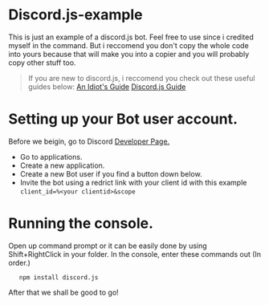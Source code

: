 # Discord.js-example
This is just an example of a discord.js bot. Feel free to use since i credited myself in the command. But i reccomend you don't copy the whole code into yours because that will make you into a copier and you will probably copy other stuff too.

>If you are new to discord.js, i reccomend you check out these useful guides below:
>[An Idiot's Guide](https://anidiots.guide)
>[Discord.js Guide](https://discordjs.guide/#/)

# Setting up your Bot user account.
Before we beigin, go to Discord [Developer Page.](https://discordapp.com/developers/docs/intro)
- Go to applications.
- Create a new application.
- Create a new Bot user if you find a button down below.
- Invite the bot using a redrict link with your client id with this example `client_id=%<your clientid>&scope`

# Running the console.
Open up command prompt or it can be easily done by using Shift+RightClick in your folder.
In the console, enter these commands out (In order.)
```init -y
   npm install discord.js
```
After that we shall be good to go!



